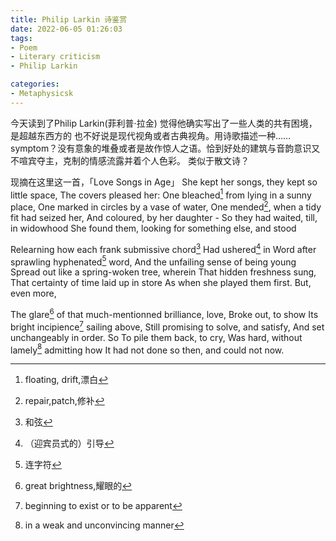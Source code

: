 ```yaml
---
title: Philip Larkin 诗鉴赏
date: 2022-06-05 01:26:03
tags:
- Poem
- Literary criticism
- Philip Larkin

categories:
- Metaphysicsk
---
```




今天读到了Philip Larkin(菲利普·拉金) 觉得他确实写出了一些人类的共有困境，是超越东西方的 也不好说是现代视角或者古典视角。用诗歌描述一种……symptom？没有意象的堆叠或者是故作惊人之语。恰到好处的建筑与音韵意识又不喧宾夺主，克制的情感流露并着个人色彩。 类似于散文诗？
<!--more-->
现摘在这里这一首，「Love Songs in Age」
She kept her songs, they kept so little space,
The covers pleased her:
One bleached[^1] from lying in a sunny place,
One marked in circles by a vase of water,
One mended[^2], when a tidy fit had seized her,
And coloured, by her daughter -
So they had waited, till, in widowhood
She found them, looking for something else, and stood

Relearning how each frank submissive chord[^3]
Had ushered[^4] in
Word after sprawling hyphenated[^5] word,
And the unfailing sense of being young
Spread out like a spring-woken tree, wherein
That hidden freshness sung,
That certainty of time laid up in store
As when she played them first. But, even more,

The glare[^6] of that much-mentionned brilliance, love,
Broke out, to show
Its bright incipience[^7] sailing above,
Still promising to solve, and satisfy,
And set unchangeably in order. So
To pile them back, to cry,
Was hard, without lamely[^8] admitting how
It had not done so then, and could not now.



[^1]: floating, drift,漂白
[^2]: repair,patch,修补
[^3]:和弦
[^4]:（迎宾员式的）引导
[^5]:连字符
[^6 ]:great brightness,耀眼的
[^7]:beginning to exist or to be apparent
[^8]:in a weak and unconvincing manner

